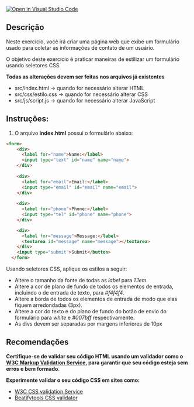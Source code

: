 [![Open in Visual Studio Code](https://classroom.github.com/assets/open-in-vscode-2e0aaae1b6195c2367325f4f02e2d04e9abb55f0b24a779b69b11b9e10269abc.svg)](https://classroom.github.com/online_ide?assignment_repo_id=17069049&assignment_repo_type=AssignmentRepo)
## Descrição

Neste exercício, você irá criar uma página web que exibe um formulário usado para coletar as informações de contato de um usuário.

O objetivo deste exercício é praticar maneiras de estilizar um formulário usando seletores CSS.

**Todas as alterações devem ser feitas nos arquivos já existentes**

* src/index.html -> quando for necessário alterar HTML
* src/css/estilo.css -> quando for necessário alterar CSS
* src/js/script.js -> quando for necessário alterar JavaScript

## Instruções:

 1. O arquivo **index.html** possui o formulário abaixo:

```html
<form>
    <div>
      <label for="name">Name:</label>
      <input type="text" id="name" name="name">
    </div>
    
    <div>
      <label for="email">Email:</label>
      <input type="email" id="email" name="email">
    </div>
    
    <div>
      <label for="phone">Phone:</label>
      <input type="tel" id="phone" name="phone">
    </div>

    <div>
      <label for="message">Message:</label>
      <textarea id="message" name="message"></textarea>
    </div>
    <input type="submit">Submit</button>
  </form>
```
Usando seletores CSS, aplique os estilos a seguir:

- Altere o tamanho da fonte de todas as *label* para *1.1em*.
- Altere a cor de plano de fundo de todos os elementos de entrada, incluindo o de entrada de texto, para *#f4f4f4*.
- Altere a borda de todos os elementos de entrada de modo que elas fiquem arredondadas (3px).
- Altere a cor do texto e do plano de fundo do botão de envio do formulário para *white* e *#007bff* respectivamente.
- As divs devem ser separadas por margens inferiores de 10px

## Recomendações

**Certifique-se de validar seu código HTML usando um validador como o [W3C Markup Validation Service](https://validator.w3.org/), para garantir que seu código esteja sem erros e bem formado**.

**Experimente validar o seu código CSS em sites como:**

- <a href="https://jigsaw.w3.org/css-validator/" target="_blank">W3C CSS validation Service</a>
- <a href="https://beautifytools.com/css-validator.php" hreflang="en" target="_blank">Beatifytools CSS validator</a>
